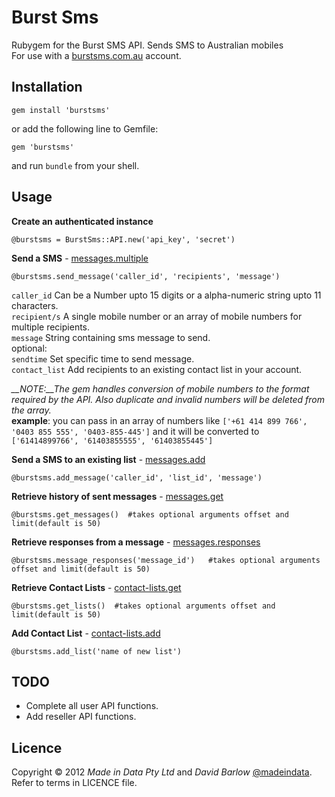 # Burst Sms 

Rubygem for the Burst SMS API. Sends SMS to Australian mobiles  
For use with a [burstsms.com.au](http://burstsms.com.au) account.

Installation
------------

    gem install 'burstsms'

or add the following line to Gemfile:  

    gem 'burstsms'
 
and run `bundle` from your shell.

Usage
-----
**Create an authenticated instance**

    @burstsms = BurstSms::API.new('api_key', 'secret')

**Send a SMS** - [messages.multiple](http://burstsms.com/api-documentation/messages.multiple)

    @burstsms.send_message('caller_id', 'recipients', 'message')

  `caller_id` Can be a Number upto 15 digits or a alpha-numeric string upto 11 characters.  
  `recipient/s` A single mobile number or an array of mobile numbers for multiple recipients.  
  `message` String containing sms message to send.  
  optional:  
  `sendtime` Set specific time to send message.  
  `contact_list` Add recipients to an existing contact list in your account.
  
  *__NOTE:__The gem handles conversion of mobile numbers to the format required by the API. Also duplicate and invalid numbers will be deleted from the array.*  
  __example__: you can pass in an array of numbers like `['+61 414 899 766', '0403 855 555', '0403-855-445']` and it will be converted to `['61414899766', '61403855555', '61403855445']`

**Send a SMS to an existing list** - [messages.add](http://burstsms.com/api-documentation/messages.add)

    @burstsms.add_message('caller_id', 'list_id', 'message')

**Retrieve history of sent messages** - [messages.get](http://burstsms.com/api-documentation/messages.get)

    @burstsms.get_messages()  #takes optional arguments offset and limit(default is 50)
    
**Retrieve responses from a message** - [messages.responses](http://burstsms.com/api-documentation/messages.responses)

    @burstsms.message_responses('message_id')   #takes optional arguments offset and limit(default is 50)  

**Retrieve Contact Lists** - [contact-lists.get](http://burstsms.com/api-documentation/contact-lists.get)

    @burstsms.get_lists()  #takes optional arguments offset and limit(default is 50) 

**Add Contact List** - [contact-lists.add](http://burstsms.com/api-documentation/contact-lists.add)

    @burstsms.add_list('name of new list')    

TODO
----

- Complete all user API functions.
- Add reseller API functions.

Licence
-------

Copyright © 2012 *Made in Data Pty Ltd* and *David Barlow* [@madeindata](http://twitter.com/madeindata). Refer to terms in LICENCE file.